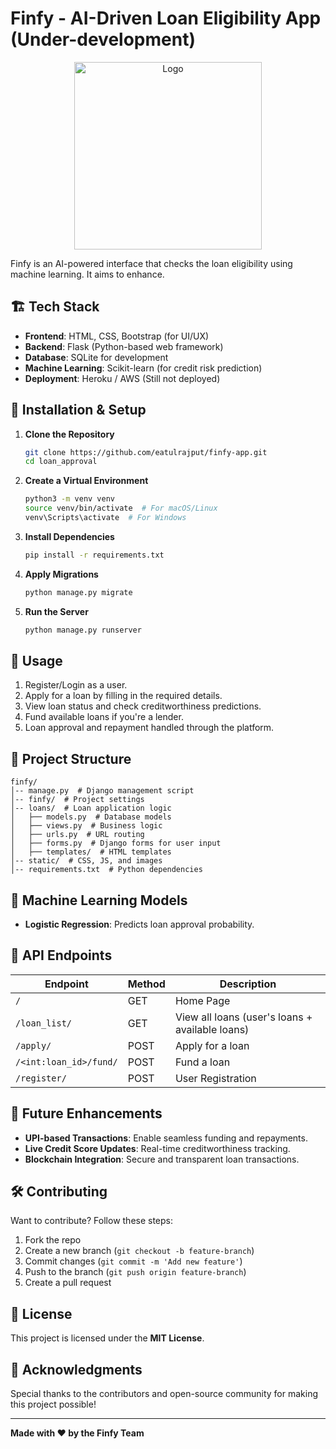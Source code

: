 # Finfy - AI-Driven Loan Eligibility App (Under-development)

<p align="center">
  <img src="https://github.com/user-attachments/assets/8021a279-1fcc-4fcb-9215-dfe11dace72b" alt="Logo" width="300">
</p>

Finfy is an AI-powered interface that checks the loan eligibility using machine learning. It aims to enhance.

## 🏗️ Tech Stack
- **Frontend**: HTML, CSS, Bootstrap (for UI/UX)
- **Backend**: Flask (Python-based web framework)
- **Database**: SQLite for development
- **Machine Learning**: Scikit-learn (for credit risk prediction)
- **Deployment**: Heroku / AWS (Still not deployed)

## 🔧 Installation & Setup

1. **Clone the Repository**
   ```sh
   git clone https://github.com/eatulrajput/finfy-app.git
   cd loan_approval
   ```
2. **Create a Virtual Environment**
   ```sh
   python3 -m venv venv
   source venv/bin/activate  # For macOS/Linux
   venv\Scripts\activate  # For Windows
   ```
3. **Install Dependencies**
   ```sh
   pip install -r requirements.txt
   ```
4. **Apply Migrations**
   ```sh
   python manage.py migrate
   ```
5. **Run the Server**
   ```sh
   python manage.py runserver
   ```

## 📌 Usage
1. Register/Login as a user.
2. Apply for a loan by filling in the required details.
3. View loan status and check creditworthiness predictions.
4. Fund available loans if you're a lender.
5. Loan approval and repayment handled through the platform.

## 📜 Project Structure
```
finfy/
│-- manage.py  # Django management script
│-- finfy/  # Project settings
│-- loans/  # Loan application logic
│   ├── models.py  # Database models
│   ├── views.py  # Business logic
│   ├── urls.py  # URL routing
│   ├── forms.py  # Django forms for user input
│   ├── templates/  # HTML templates
│-- static/  # CSS, JS, and images
│-- requirements.txt  # Python dependencies
```

## 🤖 Machine Learning Models
- **Logistic Regression**: Predicts loan approval probability.

## 📌 API Endpoints
| Endpoint | Method | Description |
|----------|--------|-------------|
| `/` | GET | Home Page |
| `/loan_list/` | GET | View all loans (user's loans + available loans) |
| `/apply/` | POST | Apply for a loan |
| `/<int:loan_id>/fund/` | POST | Fund a loan |
| `/register/` | POST | User Registration |

## 🚀 Future Enhancements
- **UPI-based Transactions**: Enable seamless funding and repayments.
- **Live Credit Score Updates**: Real-time creditworthiness tracking.
- **Blockchain Integration**: Secure and transparent loan transactions.

## 🛠️ Contributing
Want to contribute? Follow these steps:
1. Fork the repo
2. Create a new branch (`git checkout -b feature-branch`)
3. Commit changes (`git commit -m 'Add new feature'`)
4. Push to the branch (`git push origin feature-branch`)
5. Create a pull request

## 📜 License
This project is licensed under the **MIT License**.

## 🙌 Acknowledgments
Special thanks to the contributors and open-source community for making this project possible!

---
**Made with ❤️ by the Finfy Team**

